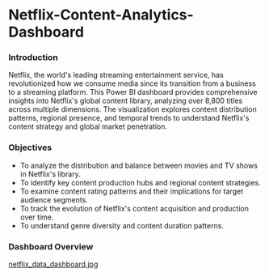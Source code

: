 # Netflix-Content-Analytics-Dashboard

### Introduction
Netflix, the world's leading streaming entertainment service, has revolutionized how we consume media since its transition from a business to a streaming platform. This Power BI dashboard provides comprehensive insights into Netflix's global content library, analyzing over 8,800 titles across multiple dimensions. The visualization explores content distribution patterns, regional presence, and temporal trends to understand Netflix's content strategy and global market penetration.

### Objectives
* To analyze the distribution and balance between movies and TV shows in Netflix's library.
* To identify key content production hubs and regional content strategies.
* To examine content rating patterns and their implications for target audience segments.
* To track the evolution of Netflix's content acquisition and production over time.
* To understand genre diversity and content duration patterns.

### Dashboard Overview
[netflix_data_dashboard.jpg](https://github.com/user-attachments/files/18183631/netflix_data_dashboard.jpg)
